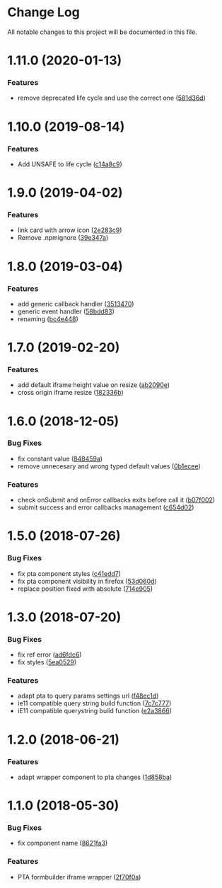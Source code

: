 # Change Log

All notable changes to this project will be documented in this file.

# 1.11.0 (2020-01-13)


### Features

* remove deprecated life cycle and use the correct one ([581d36d](https://github.com/SUI-Components/schibsted-spain-components/commit/581d36d86ac55aeb80711e7f1d8cdf6738e7fd67))



# 1.10.0 (2019-08-14)


### Features

* Add UNSAFE to life cycle ([c14a8c9](https://github.com/SUI-Components/schibsted-spain-components/commit/c14a8c900fc30693166775b26a06f696650019aa))



# 1.9.0 (2019-04-02)


### Features

* link card with arrow icon ([2e283c9](https://github.com/SUI-Components/schibsted-spain-components/commit/2e283c9a6c25c92228d5f9b73273ad0544f32584))
* Remove .npmignore ([39e347a](https://github.com/SUI-Components/schibsted-spain-components/commit/39e347a481317bc8bd88b8b61f42d484f841062b))



# 1.8.0 (2019-03-04)


### Features

* add generic callback handler ([3513470](https://github.com/SUI-Components/schibsted-spain-components/commit/3513470c1dbaca99df595ca7ca68cabbed724464))
* generic event handler ([58bdd83](https://github.com/SUI-Components/schibsted-spain-components/commit/58bdd83fa01f43dba610b5ccc867eab80c9d849b))
* renaming ([bc4e448](https://github.com/SUI-Components/schibsted-spain-components/commit/bc4e448b0643618cb13dd23cb788651079189451))



# 1.7.0 (2019-02-20)


### Features

* add default iframe height value on resize ([ab2090e](https://github.com/SUI-Components/schibsted-spain-components/commit/ab2090eb45459acb19b63a477d1886cd6b8001c4))
* cross origin iframe resize ([182336b](https://github.com/SUI-Components/schibsted-spain-components/commit/182336b3d8c68a6c7b812f28692e81be5b6d4505))



# 1.6.0 (2018-12-05)


### Bug Fixes

* fix constant value ([848459a](https://github.com/SUI-Components/schibsted-spain-components/commit/848459ac9dcf7f5ef446d8959b225dc2436d59c2))
* remove unnecesary and wrong typed default values ([0b1ecee](https://github.com/SUI-Components/schibsted-spain-components/commit/0b1ecee13f0b6804f8850fc0b64940049380303b))


### Features

* check onSubmit and onError callbacks exits before call it ([b07f002](https://github.com/SUI-Components/schibsted-spain-components/commit/b07f00241d83eb3201e8446b3116bd5dcf56303a))
* submit success and error callbacks management ([c654d02](https://github.com/SUI-Components/schibsted-spain-components/commit/c654d02823ce7356eeb277de690948cf8e6188c3))



# 1.5.0 (2018-07-26)


### Bug Fixes

* fix pta component styles ([c41edd7](https://github.com/SUI-Components/schibsted-spain-components/commit/c41edd7c12ee25f635d60fa7917faf0ac9ace40f))
* fix pta component visibility in firefox ([53d060d](https://github.com/SUI-Components/schibsted-spain-components/commit/53d060d5a8b8bc24e0308ca547973d7cd4a788a4))
* replace position fixed with absolute ([714e905](https://github.com/SUI-Components/schibsted-spain-components/commit/714e905ad10df44be60725d842b18fc050cf7de9))



# 1.3.0 (2018-07-20)


### Bug Fixes

* fix ref error ([ad6fdc6](https://github.com/SUI-Components/schibsted-spain-components/commit/ad6fdc61f2bd053a273465590af8b7af80f71dc1))
* fix styles ([5ea0529](https://github.com/SUI-Components/schibsted-spain-components/commit/5ea052910cbe48b85c3485c49ed3d7e51a0b7dd7))


### Features

* adapt pta to query params settings url ([f48ec1d](https://github.com/SUI-Components/schibsted-spain-components/commit/f48ec1d06244784c647213a3d1c98b445cf13416))
* ie11 compatible query string build function ([7c7c777](https://github.com/SUI-Components/schibsted-spain-components/commit/7c7c777311e6712b56b982d65dbe870098e1ddba))
* iE11 compatible querystring build function ([e2a3866](https://github.com/SUI-Components/schibsted-spain-components/commit/e2a3866bf1311e644b2c7ceab8144b86c0545d8c))



# 1.2.0 (2018-06-21)


### Features

* adapt wrapper component to pta changes ([1d858ba](https://github.com/SUI-Components/schibsted-spain-components/commit/1d858ba96f0b88d277654ef3d918d3bcc3f835e2))



# 1.1.0 (2018-05-30)


### Bug Fixes

* fix component name ([8621fa3](https://github.com/SUI-Components/schibsted-spain-components/commit/8621fa3b3639727590663df881a0a65af6f0f67a))


### Features

* PTA formbuilder iframe wrapper ([2f70f0a](https://github.com/SUI-Components/schibsted-spain-components/commit/2f70f0abd78a74ebc60fd4249bd7c94abf61a7f8))



